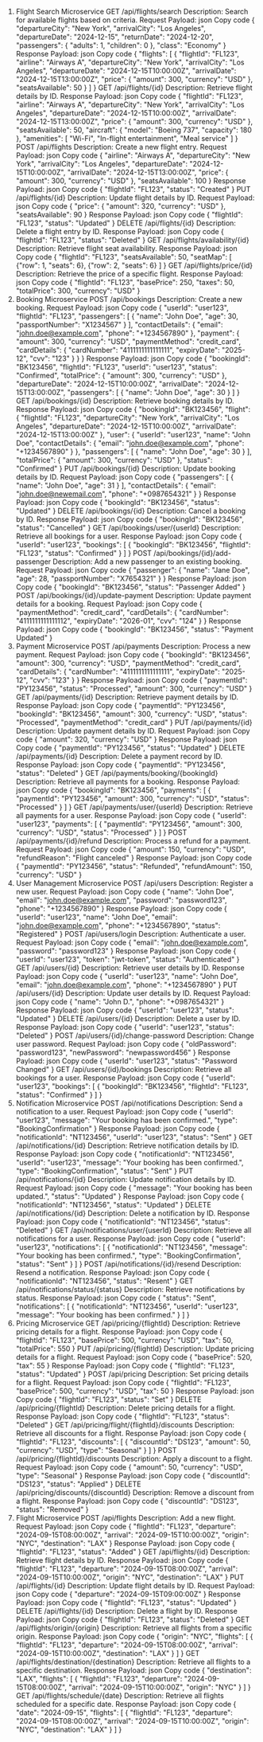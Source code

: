 1. Flight Search Microservice
GET /api/flights/search
Description: Search for available flights based on criteria.
Request Payload:
json
Copy code
{
  "departureCity": "New York",
  "arrivalCity": "Los Angeles",
  "departureDate": "2024-12-15",
  "returnDate": "2024-12-20",
  "passengers": {
    "adults": 1,
    "children": 0
  },
  "class": "Economy"
}
Response Payload:
json
Copy code
{
  "flights": [
    {
      "flightId": "FL123",
      "airline": "Airways A",
      "departureCity": "New York",
      "arrivalCity": "Los Angeles",
      "departureDate": "2024-12-15T10:00:00Z",
      "arrivalDate": "2024-12-15T13:00:00Z",
      "price": {
        "amount": 300,
        "currency": "USD"
      },
      "seatsAvailable": 50
    }
  ]
}
GET /api/flights/{id}
Description: Retrieve flight details by ID.
Response Payload:
json
Copy code
{
  "flightId": "FL123",
  "airline": "Airways A",
  "departureCity": "New York",
  "arrivalCity": "Los Angeles",
  "departureDate": "2024-12-15T10:00:00Z",
  "arrivalDate": "2024-12-15T13:00:00Z",
  "price": {
    "amount": 300,
    "currency": "USD"
  },
  "seatsAvailable": 50,
  "aircraft": {
    "model": "Boeing 737",
    "capacity": 180
  },
  "amenities": [
    "Wi-Fi",
    "In-flight entertainment",
    "Meal service"
  ]
}
POST /api/flights
Description: Create a new flight entry.
Request Payload:
json
Copy code
{
  "airline": "Airways A",
  "departureCity": "New York",
  "arrivalCity": "Los Angeles",
  "departureDate": "2024-12-15T10:00:00Z",
  "arrivalDate": "2024-12-15T13:00:00Z",
  "price": {
    "amount": 300,
    "currency": "USD"
  },
  "seatsAvailable": 100
}
Response Payload:
json
Copy code
{
  "flightId": "FL123",
  "status": "Created"
}
PUT /api/flights/{id}
Description: Update flight details by ID.
Request Payload:
json
Copy code
{
  "price": {
    "amount": 320,
    "currency": "USD"
  },
  "seatsAvailable": 90
}
Response Payload:
json
Copy code
{
  "flightId": "FL123",
  "status": "Updated"
}
DELETE /api/flights/{id}
Description: Delete a flight entry by ID.
Response Payload:
json
Copy code
{
  "flightId": "FL123",
  "status": "Deleted"
}
GET /api/flights/availability/{id}
Description: Retrieve flight seat availability.
Response Payload:
json
Copy code
{
  "flightId": "FL123",
  "seatsAvailable": 50,
  "seatMap": [
    {"row": 1, "seats": 6},
    {"row": 2, "seats": 6}
  ]
}
GET /api/flights/price/{id}
Description: Retrieve the price of a specific flight.
Response Payload:
json
Copy code
{
  "flightId": "FL123",
  "basePrice": 250,
  "taxes": 50,
  "totalPrice": 300,
  "currency": "USD"
}
2. Booking Microservice
POST /api/bookings
Description: Create a new booking.
Request Payload:
json
Copy code
{
  "userId": "user123",
  "flightId": "FL123",
  "passengers": [
    {
      "name": "John Doe",
      "age": 30,
      "passportNumber": "X1234567"
    }
  ],
  "contactDetails": {
    "email": "john.doe@example.com",
    "phone": "+1234567890"
  },
  "payment": {
    "amount": 300,
    "currency": "USD",
    "paymentMethod": "credit_card",
    "cardDetails": {
      "cardNumber": "4111111111111111",
      "expiryDate": "2025-12",
      "cvv": "123"
    }
  }
}
Response Payload:
json
Copy code
{
  "bookingId": "BK123456",
  "flightId": "FL123",
  "userId": "user123",
  "status": "Confirmed",
  "totalPrice": {
    "amount": 300,
    "currency": "USD"
  },
  "departureDate": "2024-12-15T10:00:00Z",
  "arrivalDate": "2024-12-15T13:00:00Z",
  "passengers": [
    {
      "name": "John Doe",
      "age": 30
    }
  ]
}
GET /api/bookings/{id}
Description: Retrieve booking details by ID.
Response Payload:
json
Copy code
{
  "bookingId": "BK123456",
  "flight": {
    "flightId": "FL123",
    "departureCity": "New York",
    "arrivalCity": "Los Angeles",
    "departureDate": "2024-12-15T10:00:00Z",
    "arrivalDate": "2024-12-15T13:00:00Z"
  },
  "user": {
    "userId": "user123",
    "name": "John Doe",
    "contactDetails": {
      "email": "john.doe@example.com",
      "phone": "+1234567890"
    }
  },
  "passengers": [
    {
      "name": "John Doe",
      "age": 30
    }
  ],
  "totalPrice": {
    "amount": 300,
    "currency": "USD"
  },
  "status": "Confirmed"
}
PUT /api/bookings/{id}
Description: Update booking details by ID.
Request Payload:
json
Copy code
{
  "passengers": [
    {
      "name": "John Doe",
      "age": 31
    }
  ],
  "contactDetails": {
    "email": "john.doe@newemail.com",
    "phone": "+0987654321"
  }
}
Response Payload:
json
Copy code
{
  "bookingId": "BK123456",
  "status": "Updated"
}
DELETE /api/bookings/{id}
Description: Cancel a booking by ID.
Response Payload:
json
Copy code
{
  "bookingId": "BK123456",
  "status": "Cancelled"
}
GET /api/bookings/user/{userId}
Description: Retrieve all bookings for a user.
Response Payload:
json
Copy code
{
  "userId": "user123",
  "bookings": [
    {
      "bookingId": "BK123456",
      "flightId": "FL123",
      "status": "Confirmed"
    }
  ]
}
POST /api/bookings/{id}/add-passenger
Description: Add a new passenger to an existing booking.
Request Payload:
json
Copy code
{
  "passenger": {
    "name": "Jane Doe",
    "age": 28,
    "passportNumber": "X7654321"
  }
}
Response Payload:
json
Copy code
{
  "bookingId": "BK123456",
  "status": "Passenger Added"
}
POST /api/bookings/{id}/update-payment
Description: Update payment details for a booking.
Request Payload:
json
Copy code
{
  "paymentMethod": "credit_card",
  "cardDetails": {
    "cardNumber": "4111111111111112",
    "expiryDate": "2026-01",
    "cvv": "124"
  }
}
Response Payload:
json
Copy code
{
  "bookingId": "BK123456",
  "status": "Payment Updated"
}
3. Payment Microservice
POST /api/payments
Description: Process a new payment.
Request Payload:
json
Copy code
{
  "bookingId": "BK123456",
  "amount": 300,
  "currency": "USD",
  "paymentMethod": "credit_card",
  "cardDetails": {
    "cardNumber": "4111111111111111",
    "expiryDate": "2025-12",
    "cvv": "123"
  }
}
Response Payload:
json
Copy code
{
  "paymentId": "PY123456",
  "status": "Processed",
  "amount": 300,
  "currency": "USD"
}
GET /api/payments/{id}
Description: Retrieve payment details by ID.
Response Payload:
json
Copy code
{
  "paymentId": "PY123456",
  "bookingId": "BK123456",
  "amount": 300,
  "currency": "USD",
  "status": "Processed",
  "paymentMethod": "credit_card"
}
PUT /api/payments/{id}
Description: Update payment details by ID.
Request Payload:
json
Copy code
{
  "amount": 320,
  "currency": "USD"
}
Response Payload:
json
Copy code
{
  "paymentId": "PY123456",
  "status": "Updated"
}
DELETE /api/payments/{id}
Description: Delete a payment record by ID.
Response Payload:
json
Copy code
{
  "paymentId": "PY123456",
  "status": "Deleted"
}
GET /api/payments/booking/{bookingId}
Description: Retrieve all payments for a booking.
Response Payload:
json
Copy code
{
  "bookingId": "BK123456",
  "payments": [
    {
      "paymentId": "PY123456",
      "amount": 300,
      "currency": "USD",
      "status": "Processed"
    }
  ]
}
GET /api/payments/user/{userId}
Description: Retrieve all payments for a user.
Response Payload:
json
Copy code
{
  "userId": "user123",
  "payments": [
    {
      "paymentId": "PY123456",
      "amount": 300,
      "currency": "USD",
      "status": "Processed"
    }
  ]
}
POST /api/payments/{id}/refund
Description: Process a refund for a payment.
Request Payload:
json
Copy code
{
  "amount": 150,
  "currency": "USD",
  "refundReason": "Flight canceled"
}
Response Payload:
json
Copy code
{
  "paymentId": "PY123456",
  "status": "Refunded",
  "refundAmount": 150,
  "currency": "USD"
}
4. User Management Microservice
POST /api/users
Description: Register a new user.
Request Payload:
json
Copy code
{
  "name": "John Doe",
  "email": "john.doe@example.com",
  "password": "password123",
  "phone": "+1234567890"
}
Response Payload:
json
Copy code
{
  "userId": "user123",
  "name": "John Doe",
  "email": "john.doe@example.com",
  "phone": "+1234567890",
  "status": "Registered"
}
POST /api/users/login
Description: Authenticate a user.
Request Payload:
json
Copy code
{
  "email": "john.doe@example.com",
  "password": "password123"
}
Response Payload:
json
Copy code
{
  "userId": "user123",
  "token": "jwt-token",
  "status": "Authenticated"
}
GET /api/users/{id}
Description: Retrieve user details by ID.
Response Payload:
json
Copy code
{
  "userId": "user123",
  "name": "John Doe",
  "email": "john.doe@example.com",
  "phone": "+1234567890"
}
PUT /api/users/{id}
Description: Update user details by ID.
Request Payload:
json
Copy code
{
  "name": "John D.",
  "phone": "+0987654321"
}
Response Payload:
json
Copy code
{
  "userId": "user123",
  "status": "Updated"
}
DELETE /api/users/{id}
Description: Delete a user by ID.
Response Payload:
json
Copy code
{
  "userId": "user123",
  "status": "Deleted"
}
POST /api/users/{id}/change-password
Description: Change user password.
Request Payload:
json
Copy code
{
  "oldPassword": "password123",
  "newPassword": "newpassword456"
}
Response Payload:
json
Copy code
{
  "userId": "user123",
  "status": "Password Changed"
}
GET /api/users/{id}/bookings
Description: Retrieve all bookings for a user.
Response Payload:
json
Copy code
{
  "userId": "user123",
  "bookings": [
    {
      "bookingId": "BK123456",
      "flightId": "FL123",
      "status": "Confirmed"
    }
  ]
}
5. Notification Microservice
POST /api/notifications
Description: Send a notification to a user.
Request Payload:
json
Copy code
{
  "userId": "user123",
  "message": "Your booking has been confirmed.",
  "type": "BookingConfirmation"
}
Response Payload:
json
Copy code
{
  "notificationId": "NT123456",
  "userId": "user123",
  "status": "Sent"
}
GET /api/notifications/{id}
Description: Retrieve notification details by ID.
Response Payload:
json
Copy code
{
  "notificationId": "NT123456",
  "userId": "user123",
  "message": "Your booking has been confirmed.",
  "type": "BookingConfirmation",
  "status": "Sent"
}
PUT /api/notifications/{id}
Description: Update notification details by ID.
Request Payload:
json
Copy code
{
  "message": "Your booking has been updated.",
  "status": "Updated"
}
Response Payload:
json
Copy code
{
  "notificationId": "NT123456",
  "status": "Updated"
}
DELETE /api/notifications/{id}
Description: Delete a notification by ID.
Response Payload:
json
Copy code
{
  "notificationId": "NT123456",
  "status": "Deleted"
}
GET /api/notifications/user/{userId}
Description: Retrieve all notifications for a user.
Response Payload:
json
Copy code
{
  "userId": "user123",
  "notifications": [
    {
      "notificationId": "NT123456",
      "message": "Your booking has been confirmed.",
      "type": "BookingConfirmation",
      "status": "Sent"
    }
  ]
}
POST /api/notifications/{id}/resend
Description: Resend a notification.
Response Payload:
json
Copy code
{
  "notificationId": "NT123456",
  "status": "Resent"
}
GET /api/notifications/status/{status}
Description: Retrieve notifications by status.
Response Payload:
json
Copy code
{
  "status": "Sent",
  "notifications": [
    {
      "notificationId": "NT123456",
      "userId": "user123",
      "message": "Your booking has been confirmed."
    }
  ]
}
6. Pricing Microservice
GET /api/pricing/{flightId}
Description: Retrieve pricing details for a flight.
Response Payload:
json
Copy code
{
  "flightId": "FL123",
  "basePrice": 500,
  "currency": "USD",
  "tax": 50,
  "totalPrice": 550
}
PUT /api/pricing/{flightId}
Description: Update pricing details for a flight.
Request Payload:
json
Copy code
{
  "basePrice": 520,
  "tax": 55
}
Response Payload:
json
Copy code
{
  "flightId": "FL123",
  "status": "Updated"
}
POST /api/pricing
Description: Set pricing details for a flight.
Request Payload:
json
Copy code
{
  "flightId": "FL123",
  "basePrice": 500,
  "currency": "USD",
  "tax": 50
}
Response Payload:
json
Copy code
{
  "flightId": "FL123",
  "status": "Set"
}
DELETE /api/pricing/{flightId}
Description: Delete pricing details for a flight.
Response Payload:
json
Copy code
{
  "flightId": "FL123",
  "status": "Deleted"
}
GET /api/pricing/flight/{flightId}/discounts
Description: Retrieve all discounts for a flight.
Response Payload:
json
Copy code
{
  "flightId": "FL123",
  "discounts": [
    {
      "discountId": "DS123",
      "amount": 50,
      "currency": "USD",
      "type": "Seasonal"
    }
  ]
}
POST /api/pricing/{flightId}/discounts
Description: Apply a discount to a flight.
Request Payload:
json
Copy code
{
  "amount": 50,
  "currency": "USD",
  "type": "Seasonal"
}
Response Payload:
json
Copy code
{
  "discountId": "DS123",
  "status": "Applied"
}
DELETE /api/pricing/discounts/{discountId}
Description: Remove a discount from a flight.
Response Payload:
json
Copy code
{
  "discountId": "DS123",
  "status": "Removed"
}
7. Flight Microservice
POST /api/flights
Description: Add a new flight.
Request Payload:
json
Copy code
{
  "flightId": "FL123",
  "departure": "2024-09-15T08:00:00Z",
  "arrival": "2024-09-15T10:00:00Z",
  "origin": "NYC",
  "destination": "LAX"
}
Response Payload:
json
Copy code
{
  "flightId": "FL123",
  "status": "Added"
}
GET /api/flights/{id}
Description: Retrieve flight details by ID.
Response Payload:
json
Copy code
{
  "flightId": "FL123",
  "departure": "2024-09-15T08:00:00Z",
  "arrival": "2024-09-15T10:00:00Z",
  "origin": "NYC",
  "destination": "LAX"
}
PUT /api/flights/{id}
Description: Update flight details by ID.
Request Payload:
json
Copy code
{
  "departure": "2024-09-15T09:00:00Z"
}
Response Payload:
json
Copy code
{
  "flightId": "FL123",
  "status": "Updated"
}
DELETE /api/flights/{id}
Description: Delete a flight by ID.
Response Payload:
json
Copy code
{
  "flightId": "FL123",
  "status": "Deleted"
}
GET /api/flights/origin/{origin}
Description: Retrieve all flights from a specific origin.
Response Payload:
json
Copy code
{
  "origin": "NYC",
  "flights": [
    {
      "flightId": "FL123",
      "departure": "2024-09-15T08:00:00Z",
      "arrival": "2024-09-15T10:00:00Z",
      "destination": "LAX"
    }
  ]
}
GET /api/flights/destination/{destination}
Description: Retrieve all flights to a specific destination.
Response Payload:
json
Copy code
{
  "destination": "LAX",
  "flights": [
    {
      "flightId": "FL123",
      "departure": "2024-09-15T08:00:00Z",
      "arrival": "2024-09-15T10:00:00Z",
      "origin": "NYC"
    }
  ]
}
GET /api/flights/schedule/{date}
Description: Retrieve all flights scheduled for a specific date.
Response Payload:
json
Copy code
{
  "date": "2024-09-15",
  "flights": [
    {
      "flightId": "FL123",
      "departure": "2024-09-15T08:00:00Z",
      "arrival": "2024-09-15T10:00:00Z",
      "origin": "NYC",
      "destination": "LAX"
    }
  ]
}






